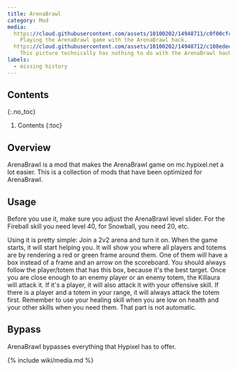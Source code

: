 ```yaml
---
title: ArenaBrawl
category: Mod
media:
  https://cloud.githubusercontent.com/assets/10100202/14948711/c0f00cfc-1043-11e6-85a2-a581993c8a45.jpg: |
    Playing the ArenaBrawl game with the ArenaBrawl hack.
  https://cloud.githubusercontent.com/assets/10100202/14948712/c108edee-1043-11e6-9cd6-bb20c01aca64.jpg: |
    This picture technically has nothing to do with the ArenaBrawl hack, but it's a good joke on the topic.
labels:
  - missing history
---
```

## Contents
{:.no_toc}
1. Contents
{:toc}

## Overview
ArenaBrawl is a mod that makes the ArenaBrawl game on mc.hypixel.net a lot easier. This is a collection of mods that have been optimized for ArenaBrawl.

## Usage
Before you use it, make sure you adjust the ArenaBrawl level slider. For the Fireball skill you need level 40, for Snowball, you need 20, etc.

Using it is pretty simple: Join a 2v2 arena and turn it on. When the game starts, it will start helping you. It will show you where all players and totems are by rendering a red or green frame around them. One of them will have a box instead of a frame and an arrow on the scoreboard. You should always follow the player/totem that has this box, because it's the best target. Once you are close enough to an enemy player or an enemy totem, the Killaura will attack it. If it's a player, it will also attack it with your offensive skill. If there is a player and a totem in your range, it will always attack the totem first. Remember to use your healing skill when you are low on health and your other skills when you need them. That part is not automatic.

## Bypass
ArenaBrawl bypasses everything that Hypixel has to offer.

{% include wiki/media.md %}
